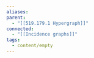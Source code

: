 ```yaml
---
aliases: 
parent:
  - "[[519.179.1 Hypergraph]]"
connected:
  - "[[Incidence graphs]]"
tags:
  - content/empty
---
```














